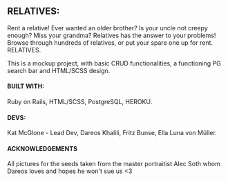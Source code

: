 ## RELATIVES:
Rent a relative! Ever wanted an older brother? Is your uncle not creepy enough? Miss your grandma?
Relatives has the answer to your problems! Browse through hundreds of relatives, or put your spare one up for rent.
RELATIVES.

This is a mockup project, with basic CRUD functionalities, a functioning PG search bar and HTML/SCSS design.

#### BUILT WITH:
Ruby on Rails,
HTML/SCSS,
PostgreSQL,
HEROKU.

#### DEVS:
Kat McGlone - Lead Dev,
Dareos Khalili,
Fritz Bunse,
Ella Luna von Müller.

#### ACKNOWLEDGEMENTS
All pictures for the seeds taken from the master portraitist Alec Soth whom Dareos loves and hopes he won't sue us <3 
